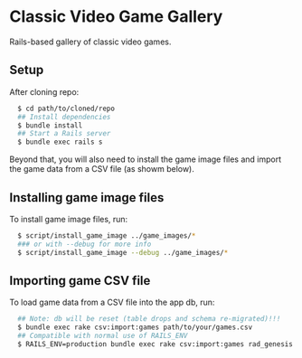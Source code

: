 # Classic Video Game Gallery

Rails-based gallery of classic video games.

## Setup

After cloning repo:
```sh
  $ cd path/to/cloned/repo
  ## Install dependencies
  $ bundle install
  ## Start a Rails server
  $ bundle exec rails s
```
Beyond that, you will also need to install the game image files and
import the game data from a CSV file (as showm below).

## Installing game image files

To install game image files, run:
```sh
  $ script/install_game_image ../game_images/*
  ### or with --debug for more info
  $ script/install_game_image --debug ../game_images/*
```

## Importing game CSV file

To load game data from a CSV file into the app db, run:
```sh
  ## Note: db will be reset (table drops and schema re-migrated)!!!
  $ bundle exec rake csv:import:games path/to/your/games.csv
  ## Compatible with normal use of RAILS_ENV
  $ RAILS_ENV=production bundle exec rake csv:import:games rad_genesis.csv
```
